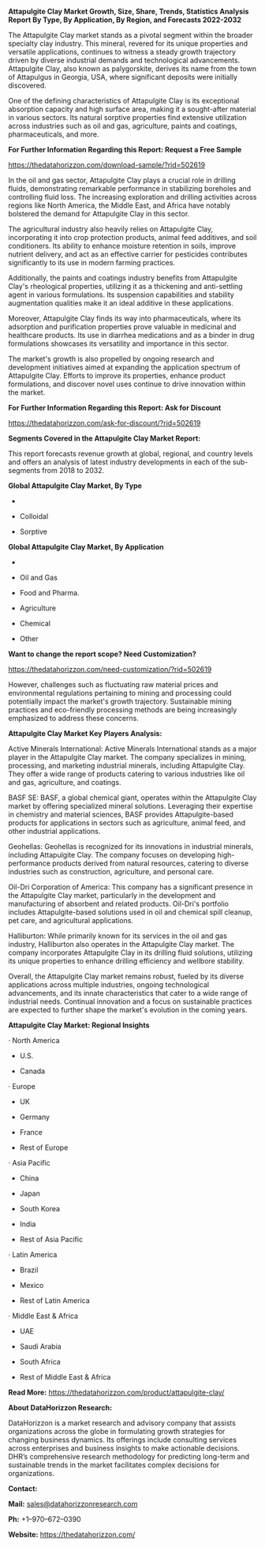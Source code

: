 **Attapulgite Clay Market Growth, Size, Share, Trends, Statistics
Analysis Report By Type, By Application, By Region, and Forecasts
2022-2032**

The Attapulgite Clay market stands as a pivotal segment within the
broader specialty clay industry. This mineral, revered for its unique
properties and versatile applications, continues to witness a steady
growth trajectory driven by diverse industrial demands and technological
advancements. Attapulgite Clay, also known as palygorskite, derives its
name from the town of Attapulgus in Georgia, USA, where significant
deposits were initially discovered.

One of the defining characteristics of Attapulgite Clay is its
exceptional absorption capacity and high surface area, making it a
sought-after material in various sectors. Its natural sorptive
properties find extensive utilization across industries such as oil and
gas, agriculture, paints and coatings, pharmaceuticals, and more.

**For Further Information Regarding this Report: Request a Free Sample**

<https://thedatahorizzon.com/download-sample/?rid=502619>

In the oil and gas sector, Attapulgite Clay plays a crucial role in
drilling fluids, demonstrating remarkable performance in stabilizing
boreholes and controlling fluid loss. The increasing exploration and
drilling activities across regions like North America, the Middle East,
and Africa have notably bolstered the demand for Attapulgite Clay in
this sector.

The agricultural industry also heavily relies on Attapulgite Clay,
incorporating it into crop protection products, animal feed additives,
and soil conditioners. Its ability to enhance moisture retention in
soils, improve nutrient delivery, and act as an effective carrier for
pesticides contributes significantly to its use in modern farming
practices.

Additionally, the paints and coatings industry benefits from Attapulgite
Clay's rheological properties, utilizing it as a thickening and
anti-settling agent in various formulations. Its suspension capabilities
and stability augmentation qualities make it an ideal additive in these
applications.

Moreover, Attapulgite Clay finds its way into pharmaceuticals, where its
adsorption and purification properties prove valuable in medicinal and
healthcare products. Its use in diarrhea medications and as a binder in
drug formulations showcases its versatility and importance in this
sector.

The market's growth is also propelled by ongoing research and
development initiatives aimed at expanding the application spectrum of
Attapulgite Clay. Efforts to improve its properties, enhance product
formulations, and discover novel uses continue to drive innovation
within the market.

**For Further Information Regarding this Report: Ask for Discount**

<https://thedatahorizzon.com/ask-for-discount/?rid=502619>

**Segments Covered in the Attapulgite Clay Market Report:**

This report forecasts revenue growth at global, regional, and country
levels and offers an analysis of latest industry developments in each of
the sub-segments from 2018 to 2032.

**Global Attapulgite Clay Market, By Type**

-   

-   Colloidal

-   Sorptive

**Global Attapulgite Clay Market, By Application**

-   

-   Oil and Gas

-   Food and Pharma.

-   Agriculture

-   Chemical

-   Other

**Want to change the report scope? Need Customization?**

<https://thedatahorizzon.com/need-customization/?rid=502619>

However, challenges such as fluctuating raw material prices and
environmental regulations pertaining to mining and processing could
potentially impact the market's growth trajectory. Sustainable mining
practices and eco-friendly processing methods are being increasingly
emphasized to address these concerns.

**Attapulgite Clay Market Key Players Analysis:**

Active Minerals International: Active Minerals International stands as a
major player in the Attapulgite Clay market. The company specializes in
mining, processing, and marketing industrial minerals, including
Attapulgite Clay. They offer a wide range of products catering to
various industries like oil and gas, agriculture, and coatings.

BASF SE: BASF, a global chemical giant, operates within the Attapulgite
Clay market by offering specialized mineral solutions. Leveraging their
expertise in chemistry and material sciences, BASF provides
Attapulgite-based products for applications in sectors such as
agriculture, animal feed, and other industrial applications.

Geohellas: Geohellas is recognized for its innovations in industrial
minerals, including Attapulgite Clay. The company focuses on developing
high-performance products derived from natural resources, catering to
diverse industries such as construction, agriculture, and personal care.

Oil-Dri Corporation of America: This company has a significant presence
in the Attapulgite Clay market, particularly in the development and
manufacturing of absorbent and related products. Oil-Dri's portfolio
includes Attapulgite-based solutions used in oil and chemical spill
cleanup, pet care, and agricultural applications.

Halliburton: While primarily known for its services in the oil and gas
industry, Halliburton also operates in the Attapulgite Clay market. The
company incorporates Attapulgite Clay in its drilling fluid solutions,
utilizing its unique properties to enhance drilling efficiency and
wellbore stability.

Overall, the Attapulgite Clay market remains robust, fueled by its
diverse applications across multiple industries, ongoing technological
advancements, and its innate characteristics that cater to a wide range
of industrial needs. Continual innovation and a focus on sustainable
practices are expected to further shape the market's evolution in the
coming years.

**Attapulgite Clay Market: Regional Insights**

· North America

-   U.S.

-   Canada

· Europe

-   UK

-   Germany

-   France

-   Rest of Europe

· Asia Pacific

-   China

-   Japan

-   South Korea

-   India

-   Rest of Asia Pacific

· Latin America

-   Brazil

-   Mexico

-   Rest of Latin America

· Middle East & Africa

-   UAE

-   Saudi Arabia

-   South Africa

-   Rest of Middle East & Africa

**Read More:** <https://thedatahorizzon.com/product/attapulgite-clay/>

**About DataHorizzon Research:**

DataHorizzon is a market research and advisory company that assists
organizations across the globe in formulating growth strategies for
changing business dynamics. Its offerings include consulting services
across enterprises and business insights to make actionable decisions.
DHR’s comprehensive research methodology for predicting long-term and
sustainable trends in the market facilitates complex decisions for
organizations.

**Contact:**

**Mail:** <sales@datahorizzonresearch.com>

**Ph:** +1–970–672–0390

**Website:** <https://thedatahorizzon.com/>
